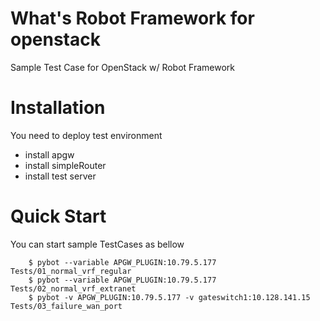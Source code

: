 What's Robot Framework for openstack
==========
Sample Test Case for OpenStack w/ Robot Framework

Installation
==========
You need to deploy test environment
- install apgw
- install simpleRouter
- install test server


Quick Start
===========
You can start sample TestCases as bellow

        $ pybot --variable APGW_PLUGIN:10.79.5.177 Tests/01_normal_vrf_regular
        $ pybot --variable APGW_PLUGIN:10.79.5.177 Tests/02_normal_vrf_extranet
        $ pybot -v APGW_PLUGIN:10.79.5.177 -v gateswitch1:10.128.141.15 Tests/03_failure_wan_port
